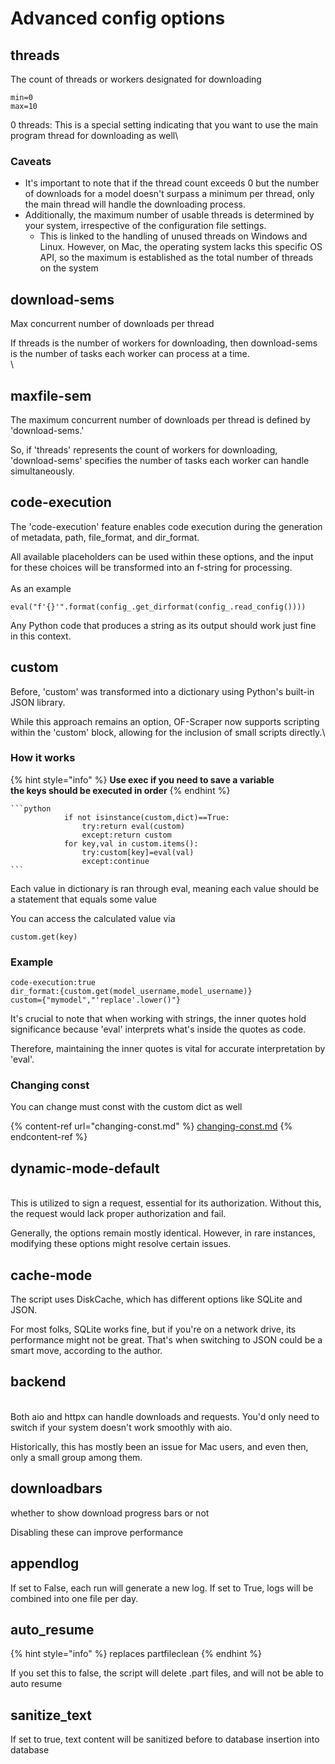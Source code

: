 # Advanced config options

## threads

The count of threads or workers designated for downloading

```
min=0
max=10
```

0 threads: This is a special setting indicating that you want to use the main program thread for downloading as well\


### Caveats

* It's important to note that if the thread count exceeds 0 but the number of downloads for a model doesn't surpass a minimum per thread, only the main thread will handle the downloading process.
* Additionally, the maximum number of usable threads is determined by your system, irrespective of the configuration file settings.
  * This is linked to the handling of unused threads on Windows and Linux. However, on Mac, the operating system lacks this specific OS API, so the maximum is established as the total number of threads on the system



## download-sems

Max concurrent number of downloads per thread

If threads is the number of workers for downloading, then download-sems is the number of tasks each worker can process at a time.\
\


## maxfile-sem

The maximum concurrent number of downloads per thread is defined by 'download-sems.'&#x20;

So, if 'threads' represents the count of workers for downloading, 'download-sems' specifies the number of tasks each worker can handle simultaneously.

## code-execution

The 'code-execution' feature enables code execution during the generation of metadata, path, file\_format, and dir\_format.&#x20;

All available placeholders can be used within these options, and the input for these choices will be transformed into an f-string for processing.\
\
As an example

```
eval("f'{}'".format(config_.get_dirformat(config_.read_config())))
```

Any Python code that produces a string as its output should work just fine in this context.

## custom

Before, 'custom' was transformed into a dictionary using Python's built-in JSON library.&#x20;

While this approach remains an option, OF-Scraper now supports scripting within the 'custom' block, allowing for the inclusion of small scripts directly.\


### How it works

{% hint style="info" %}
**Use exec if you need to save a variable**\
**the keys should be executed in order**
{% endhint %}

````
```python
            if not isinstance(custom,dict)==True:
                try:return eval(custom)
                except:return custom
            for key,val in custom.items():
                try:custom[key]=eval(val)
                except:continue
```
````

Each value in dictionary is ran through eval, meaning each value should be a statement that equals some value

You can access the calculated value via

```
custom.get(key)
```

### Example

```
code-execution:true
dir_format:{custom.get(model_username,model_username)}
custom={"mymodel","'replace'.lower()"}
```

It's crucial to note that when working with strings, the inner quotes hold significance because 'eval' interprets what's inside the quotes as code.&#x20;

Therefore, maintaining the inner quotes is vital for accurate interpretation by 'eval'.

### Changing const

You can change must const with the custom dict as well

{% content-ref url="changing-const.md" %}
[changing-const.md](changing-const.md)
{% endcontent-ref %}

## dynamic-mode-default

\
This is utilized to sign a request, essential for its authorization. Without this, the request would lack proper authorization and fail.

Generally, the options remain mostly identical. However, in rare instances, modifying these options might resolve certain issues.



## cache-mode

The script uses DiskCache, which has different options like SQLite and JSON.&#x20;

For most folks, SQLite works fine, but if you're on a network drive, its performance might not be great. That's when switching to JSON could be a smart move, according to the author.

## backend

\
Both aio and httpx can handle downloads and requests. You'd only need to switch if your system doesn't work smoothly with aio.&#x20;

Historically, this has mostly been an issue for Mac users, and even then, only a small group among them.

## downloadbars

whether to show download progress bars or not

Disabling these can improve performance

## appendlog

If set to False, each run will generate a new log. If set to True, logs will be combined into one file per day.



## auto\_resume

{% hint style="info" %}
replaces partfileclean
{% endhint %}

If you set this to false, the script will  delete .part files, and will not be able to auto resume

## sanitize\_text

If set to true,  text content will be sanitized before to database insertion into database
